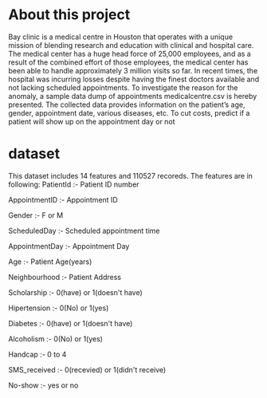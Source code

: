 # About this project
Bay clinic is a medical centre in Houston that operates with a unique mission of blending research and education with clinical and hospital care. 
The medical center has a huge head force of 25,000 employees, and as a result of the combined effort of those employees, the medical center has been able to handle approximately 3 million visits so far.
In recent times, the hospital was incurring losses despite having the finest doctors available and not lacking scheduled appointments. 
To investigate the reason for the anomaly, a sample data dump of appointments medicalcentre.csv is hereby presented. 
The collected data provides information on the patient’s age, gender, appointment date, various diseases, etc. 
To cut costs, predict if a patient will show up on the appointment day or not

# dataset
This dataset includes 14 features and 110527 recoreds. The features are in following:
PatientId :- Patient ID number

AppointmentID :- Appointment ID

Gender :- F or M 

ScheduledDay :- Scheduled appointment time 

AppointmentDay :- Appointment Day 

Age :- Patient Age(years) 

Neighbourhood :- Patient Address 

Scholarship :- 0(have) or 1(doesn't have) 

Hipertension :- 0(No) or 1(yes) 

Diabetes :- 0(have) or 1(doesn't have) 

Alcoholism :- 0(No) or 1(yes) 

Handcap :- 0 to 4 

SMS_received :- 0(recevied) or 1(didn't receive) 

No-show :- yes or no 
